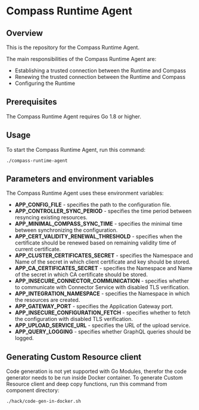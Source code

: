 # Compass Runtime Agent

## Overview

This is the repository for the Compass Runtime Agent.

The main responsibilities of the Compass Runtime Agent are:
- Establishing a trusted connection between the Runtime and Compass
- Renewing the trusted connection between the Runtime and Compass
- Configuring the Runtime


## Prerequisites

The Compass Runtime Agent requires Go 1.8 or higher.

## Usage

To start the Compass Runtime Agent, run this command:

```
./compass-runtime-agent
```

## Parameters and environment variables

The Compass Runtime Agent uses these environment variables:
- **APP_CONFIG_FILE** - specifies the path to the configuration file.
- **APP_CONTROLLER_SYNC_PERIOD** - specifies the time period between resyncing existing resources.
- **APP_MINIMAL_COMPASS_SYNC_TIME** - specifies the minimal time between synchronizing the configuration.
- **APP_CERT_VALIDITY_RENEWAL_THRESHOLD** - specifies when the certificate should be renewed based on remaining validity time of current certificate. 
- **APP_CLUSTER_CERTIFICATES_SECRET** - specifies the Namespace and Name of the secret in which client certificate and key should be stored.
- **APP_CA_CERTIFICATES_SECRET** - specifies the Namespace and Name of the secret in which CA certificate should be stored.
- **APP_INSECURE_CONNECTOR_COMMUNICATION** - specifies whether to communicate with Connector Service with disabled TLS verification.
- **APP_INTEGRATION_NAMESPACE** - specifies the Namespace in which the resources are created.
- **APP_GATEWAY_PORT** - specifies the Application Gateway port.
- **APP_INSECURE_CONFIGURATION_FETCH** - specifies whether to fetch the configuration with disabled TLS verification.
- **APP_UPLOAD_SERVICE_URL** - specifies the URL of the upload service.
- **APP_QUERY_LOGGING** - specifies whether GraphQL queries should be logged.


## Generating Custom Resource client

Code generation is not yet supported with Go Modules, therefor the code generator needs to be run inside Docker container.
To generate Custom Resource client and deep copy functions, run this command from component directory:
```
./hack/code-gen-in-docker.sh
```
